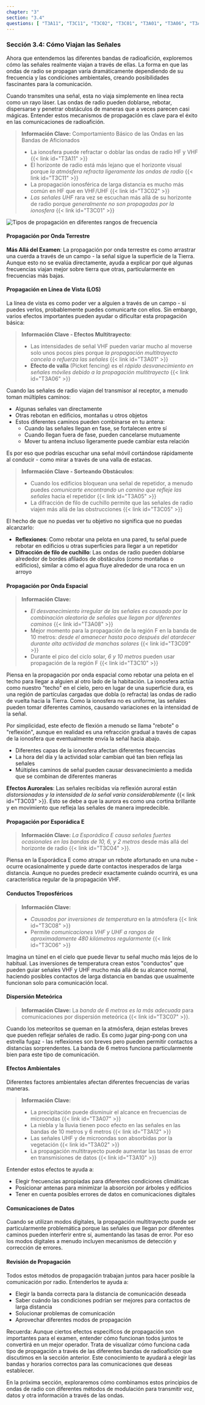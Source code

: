 ```yaml
---
chapter: "3"
section: "3.4"
questions: [ "T3A11", "T3C11", "T3C02", "T3C01", "T3A01", "T3A06", "T3A05", "T3C05", "T3A08", "T3C09", "T3C10", "T3C03", "T3C04", "T3C08", "T3C06", "T3C07", "T3A07", "T3A12", "T3A02", "T3A10" ]
---
```


### Sección 3.4: Cómo Viajan las Señales

Ahora que entendemos las diferentes bandas de radioafición, exploremos cómo las señales realmente viajan a través de ellas. La forma en que las ondas de radio se propagan varía dramáticamente dependiendo de su frecuencia y las condiciones ambientales, creando posibilidades fascinantes para la comunicación.

Cuando transmites una señal, esta no viaja simplemente en línea recta como un rayo láser. Las ondas de radio pueden doblarse, rebotar, dispersarse y penetrar obstáculos de maneras que a veces parecen casi mágicas. Entender estos mecanismos de propagación es clave para el éxito en las comunicaciones de radioafición.

> **Información Clave:** Comportamiento Básico de las Ondas en las Bandas de Aficionados
> - La ionosfera puede refractar o doblar las ondas de radio HF y VHF {{< link id="T3A11" >}}
> - El horizonte de radio está más lejano que el horizonte visual porque *la atmósfera refracta ligeramente las ondas de radio* {{< link id="T3C11" >}}
> - La propagación ionosférica de larga distancia es mucho más común en HF que en VHF/UHF {{< link id="T3C02" >}}
> - *Las señales UHF* rara vez se escuchan más allá de su horizonte de radio porque *generalmente no son propagadas por la ionosfera* {{< link id="T3C01" >}}

![Tipos de propagación en diferentes rangos de frecuencia](../../../images/propagation-types-es.svg)

#### Propagación por Onda Terrestre

**Más Allá del Examen**: La propagación por onda terrestre es como arrastrar una cuerda a través de un campo - la señal sigue la superficie de la Tierra. Aunque esto no se evalúa directamente, ayuda a explicar por qué algunas frecuencias viajan mejor sobre tierra que otras, particularmente en frecuencias más bajas.

#### Propagación en Línea de Vista (LOS)

La línea de vista es como poder ver a alguien a través de un campo - si puedes verlos, probablemente puedes comunicarte con ellos. Sin embargo, varios efectos importantes pueden ayudar o dificultar esta propagación básica:

> **Información Clave - Efectos Multitrayecto**: 
> - Las intensidades de señal VHF pueden variar mucho al moverse solo unos pocos pies porque *la propagación multitrayecto cancela o refuerza las señales* {{< link id="T3A01" >}}
> - **Efecto de valla** (Picket fencing) es el *rápido desvanecimiento en señales móviles debido a la propagación multitrayecto* {{< link id="T3A06" >}}

Cuando las señales de radio viajan del transmisor al receptor, a menudo toman múltiples caminos:
- Algunas señales van directamente
- Otras rebotan en edificios, montañas u otros objetos
- Estos diferentes caminos pueden combinarse en tu antena:
  - Cuando las señales llegan en fase, se fortalecen entre sí
  - Cuando llegan fuera de fase, pueden cancelarse mutuamente
  - Mover tu antena incluso ligeramente puede cambiar esta relación

Es por eso que podrías escuchar una señal móvil cortándose rápidamente al conducir - como mirar a través de una valla de estacas.

> **Información Clave - Sorteando Obstáculos**:
> - Cuando los edificios bloquean una señal de repetidor, a menudo puedes *comunicarte encontrando un camino que refleje las señales* hacia el repetidor {{< link id="T3A05" >}}
> - La difracción de filo de cuchillo permite que las señales de radio viajen más allá de las obstrucciones {{< link id="T3C05" >}}

El hecho de que no puedas ver tu objetivo no significa que no puedas alcanzarlo:
- **Reflexiones**: Como rebotar una pelota en una pared, tu señal puede rebotar en edificios u otras superficies para llegar a un repetidor
- **Difracción de filo de cuchillo**: Las ondas de radio pueden doblarse alrededor de bordes afilados de obstáculos (como montañas o edificios), similar a cómo el agua fluye alrededor de una roca en un arroyo

#### Propagación por Onda Espacial

> **Información Clave:**
> - *El desvanecimiento irregular de las señales es causado por la combinación aleatoria de señales que llegan por diferentes caminos* {{< link id="T3A08" >}}
> - Mejor momento para la propagación de la región F en la banda de 10 metros: *desde el amanecer hasta poco después del atardecer durante alta actividad de manchas solares* {{< link id="T3C09" >}}
> - Durante el pico del ciclo solar, *6 y 10 metros* pueden usar propagación de la región F {{< link id="T3C10" >}}

Piensa en la propagación por onda espacial como rebotar una pelota en el techo para llegar a alguien al otro lado de la habitación. La ionosfera actúa como nuestro "techo" en el cielo, pero en lugar de una superficie dura, es una región de partículas cargadas que dobla (o refracta) las ondas de radio de vuelta hacia la Tierra. Como la ionosfera no es uniforme, las señales pueden tomar diferentes caminos, causando variaciones en la intensidad de la señal.

Por simplicidad, este efecto de flexión a menudo se llama "rebote" o "reflexión", aunque en realidad es una refracción gradual a través de capas de la ionosfera que eventualmente envía la señal hacia abajo.

- Diferentes capas de la ionosfera afectan diferentes frecuencias
- La hora del día y la actividad solar cambian qué tan bien refleja las señales
- Múltiples caminos de señal pueden causar desvanecimiento a medida que se combinan de diferentes maneras

**Efectos Aurorales**:
Las señales recibidas vía reflexión auroral están *distorsionadas y la intensidad de la señal varía considerablemente* {{< link id="T3C03" >}}. Esto se debe a que la aurora es como una cortina brillante y en movimiento que refleja las señales de manera impredecible.

#### Propagación por Esporádica E

> **Información Clave:** *La Esporádica E causa señales fuertes ocasionales en las bandas de 10, 6, y 2 metros* desde más allá del horizonte de radio {{< link id="T3C04" >}}.

Piensa en la Esporádica E como atrapar un rebote afortunado en una nube - ocurre ocasionalmente y puede darte contactos inesperados de larga distancia. Aunque no puedes predecir exactamente cuándo ocurrirá, es una característica regular de la propagación VHF.

#### Conductos Troposféricos

> **Información Clave:**
> - *Causados por inversiones de temperatura* en la atmósfera {{< link id="T3C08" >}}
> - Permite *comunicaciones VHF y UHF a rangos de aproximadamente 480 kilómetros regularmente* {{< link id="T3C06" >}}

Imagina un túnel en el cielo que puede llevar tu señal mucho más lejos de lo habitual. Las inversiones de temperatura crean estos "conductos" que pueden guiar señales VHF y UHF mucho más allá de su alcance normal, haciendo posibles contactos de larga distancia en bandas que usualmente funcionan solo para comunicación local.

#### Dispersión Meteórica

> **Información Clave:** La *banda de 6 metros es la más adecuada* para comunicaciones por dispersión meteórica {{< link id="T3C07" >}}.

Cuando los meteoritos se queman en la atmósfera, dejan estelas breves que pueden reflejar señales de radio. Es como jugar ping-pong con una estrella fugaz - las reflexiones son breves pero pueden permitir contactos a distancias sorprendentes. La banda de 6 metros funciona particularmente bien para este tipo de comunicación.

#### Efectos Ambientales

Diferentes factores ambientales afectan diferentes frecuencias de varias maneras.

> **Información Clave:** 
> - La precipitación puede disminuir el alcance en frecuencias de microondas {{< link id="T3A07" >}}
> - La niebla y la lluvia tienen poco efecto en las señales en las bandas de 10 metros y 6 metros {{< link id="T3A12" >}}
> - Las señales UHF y de microondas son absorbidas por la vegetación {{< link id="T3A02" >}}
> - La propagación multitrayecto puede aumentar las tasas de error en transmisiones de datos {{< link id="T3A10" >}}

Entender estos efectos te ayuda a:
- Elegir frecuencias apropiadas para diferentes condiciones climáticas
- Posicionar antenas para minimizar la absorción por árboles y edificios
- Tener en cuenta posibles errores de datos en comunicaciones digitales

#### Comunicaciones de Datos 

Cuando se utilizan modos digitales, la propagación multitrayecto puede ser particularmente problemática porque las señales que llegan por diferentes caminos pueden interferir entre sí, aumentando las tasas de error. Por eso los modos digitales a menudo incluyen mecanismos de detección y corrección de errores.

#### Revisión de Propagación

Todos estos métodos de propagación trabajan juntos para hacer posible la comunicación por radio. Entenderlos te ayuda a:
- Elegir la banda correcta para la distancia de comunicación deseada
- Saber cuándo las condiciones podrían ser mejores para contactos de larga distancia
- Solucionar problemas de comunicación
- Aprovechar diferentes modos de propagación

Recuerda: Aunque ciertos efectos específicos de propagación son importantes para el examen, entender cómo funcionan todos juntos te convertirá en un mejor operador. Trata de visualizar cómo funciona cada tipo de propagación a través de las diferentes bandas de radioafición que discutimos en la sección anterior. Este conocimiento te ayudará a elegir las bandas y horarios correctos para las comunicaciones que deseas establecer.

En la próxima sección, exploraremos cómo combinamos estos principios de ondas de radio con diferentes métodos de modulación para transmitir voz, datos y otra información a través de las ondas.
